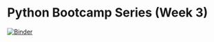 # Python Bootcamp Series (Week 3)
[![Binder](https://mybinder.org/badge_logo.svg)](https://mybinder.org/v2/gh/VitaliAlexeev/PythonBootcampWeek3/HEAD)
